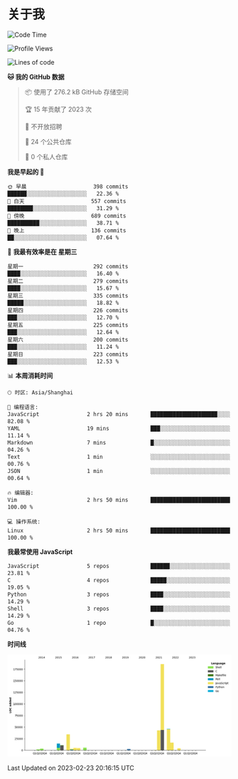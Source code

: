 # 关于我

<!--START_SECTION:waka-->
![Code Time](http://img.shields.io/badge/Code%20Time-725%20hrs%2040%20mins-blue)

![Profile Views](http://img.shields.io/badge/%E4%B8%AA%E4%BA%BA%E8%B5%84%E6%96%99%E8%A7%82%E7%9C%8B%E6%AC%A1%E6%95%B0-3-blue)

![Lines of code](https://img.shields.io/badge/%E4%BB%8E%E3%80%8CHello%20World%E3%80%8D%E8%B5%B7%E6%88%91%E5%B7%B2%E7%BB%8F%E5%86%99%E4%BA%86-332.3%20thousand%20%E8%A1%8C%E4%BB%A3%E7%A0%81-blue)

**🐱 我的 GitHub 数据** 

> 📦  使用了 276.2 kB GitHub 存储空间 
 > 
> 🏆 15 年贡献了 2023 次
 > 
> 🚫 不开放招聘
 > 
> 📜 24 个公共仓库 
 > 
> 🔑 0 个私人仓库 
 > 
**我是早起的 🐤** 

```text
🌞 早晨                     398 commits         ██████░░░░░░░░░░░░░░░░░░░   22.36 % 
🌆 白天                     557 commits         ████████░░░░░░░░░░░░░░░░░   31.29 % 
🌃 傍晚                     689 commits         ██████████░░░░░░░░░░░░░░░   38.71 % 
🌙 晚上                     136 commits         ██░░░░░░░░░░░░░░░░░░░░░░░   07.64 % 
```
📅 **我最有效率是在 星期三** 

```text
星期一                      292 commits         ████░░░░░░░░░░░░░░░░░░░░░   16.40 % 
星期二                      279 commits         ████░░░░░░░░░░░░░░░░░░░░░   15.67 % 
星期三                      335 commits         █████░░░░░░░░░░░░░░░░░░░░   18.82 % 
星期四                      226 commits         ███░░░░░░░░░░░░░░░░░░░░░░   12.70 % 
星期五                      225 commits         ███░░░░░░░░░░░░░░░░░░░░░░   12.64 % 
星期六                      200 commits         ███░░░░░░░░░░░░░░░░░░░░░░   11.24 % 
星期日                      223 commits         ███░░░░░░░░░░░░░░░░░░░░░░   12.53 % 
```


📊 **本周消耗时间** 

```text
🕑︎ 时区: Asia/Shanghai

💬 编程语言: 
JavaScript               2 hrs 20 mins       █████████████████████░░░░   82.08 % 
YAML                     19 mins             ███░░░░░░░░░░░░░░░░░░░░░░   11.14 % 
Markdown                 7 mins              █░░░░░░░░░░░░░░░░░░░░░░░░   04.26 % 
Text                     1 min               ░░░░░░░░░░░░░░░░░░░░░░░░░   00.76 % 
JSON                     1 min               ░░░░░░░░░░░░░░░░░░░░░░░░░   00.64 % 

🔥 编辑器: 
Vim                      2 hrs 50 mins       █████████████████████████   100.00 % 

💻 操作系统: 
Linux                    2 hrs 50 mins       █████████████████████████   100.00 % 
```

**我最常使用 JavaScript** 

```text
JavaScript               5 repos             ██████░░░░░░░░░░░░░░░░░░░   23.81 % 
C                        4 repos             █████░░░░░░░░░░░░░░░░░░░░   19.05 % 
Python                   3 repos             ████░░░░░░░░░░░░░░░░░░░░░   14.29 % 
Shell                    3 repos             ████░░░░░░░░░░░░░░░░░░░░░   14.29 % 
Go                       1 repo              █░░░░░░░░░░░░░░░░░░░░░░░░   04.76 % 
```



**时间线**

![Lines of Code chart](https://raw.githubusercontent.com/Arondight/Arondight/master/assets/bar_graph.png)


 Last Updated on 2023-02-23 20:16:15 UTC
<!--END_SECTION:waka-->
